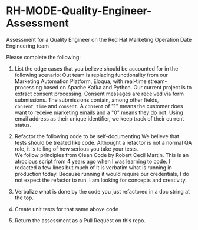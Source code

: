 # RH-MODE-Quality-Engineer-Assessment
Assessment for a Quality Engineer on the Red Hat Marketing Operation Date Engineering team

Please complete the following:
1) List the edge cases that you believe should be accounted for in the following scenario:
    Out team is replacing functionality from our Marketing Automation Platform, Eloqua, with real-time stream-processing based on Apache Kafka and Python. Our current project is to extract consent processing. Consent messages are received via form submissions. The submissions contain, among other fields, `consent_time` and `consent`. A `consent` of "1" means the customer does want to receive marketing emails and a "0" means they do not. Using email address as their unique identifier, we keep track of their current status.

1) Refactor the following code to be self-documenting 
    We believe that tests should be treated like code. Althought a refactor is not a normal QA role, it is telling of how serious you take your tests.  
    We follow principles from Clean Code by Robert Cecil Martin.
    This is an atrocious script from 4 years ago when I was learning to code. I redacted a few lines but much of it is verbatim what is running in production today. Because running it would require our credentials, I do not expect the refactor to run. I am looking for concepts and creativity.

1) Verbalize what is done by the code you just refactored in a doc string at the top.

1) Create unit tests for that same above code

1) Return the assessment as a Pull Request on this repo.